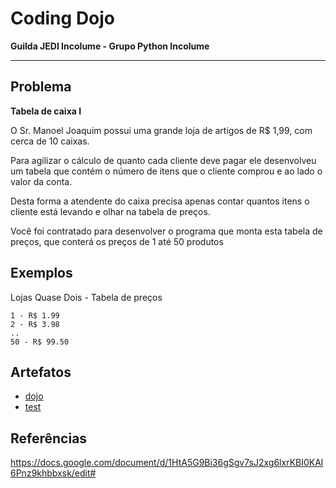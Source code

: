 # Coding Dojo

**Guilda JEDI Incolume - Grupo Python Incolume**

---

## Problema

**Tabela de caixa I**

O Sr. Manoel Joaquim possui uma grande loja de artigos de R$ 1,99, com cerca de 10 caixas.

Para agilizar o cálculo de quanto cada cliente deve pagar ele desenvolveu um tabela que contém o número de itens que o cliente comprou e ao lado o valor da conta.

Desta forma a atendente do caixa precisa apenas contar quantos itens o cliente está levando e olhar na tabela de preços.

Você foi contratado para desenvolver o programa que monta esta tabela de preços, que conterá os preços de 1 até 50 produtos

## Exemplos

Lojas Quase Dois - Tabela de preços
```
1 - R$ 1.99
2 - R$ 3.98
..
50 - R$ 99.50
```

## Artefatos

- [dojo](./dojo20220822.py)
- [test](./test_20220822.py)

## Referências

https://docs.google.com/document/d/1HtA5G9Bi36gSgv7sJ2xg6lxrKBI0KAl6Pnz9khbbxsk/edit#
